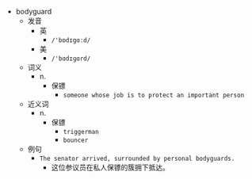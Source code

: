 - bodyguard
  - 发音
    - 英
      - `/'bɒdɪgɑːd/`
    - 美
      - `/'bɑdɪɡɑrd/`
  - 词义
    - n.
      - 保镖
        - `someone whose job is to protect an important person`
  - 近义词
    - n.
      - 保镖
        - `triggerman`
        - `bouncer`
  - 例句
    - `The senator arrived, surrounded by personal bodyguards.`
      - 这位参议员在私人保镖的簇拥下抵达。

